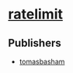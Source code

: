 # [ratelimit](https://pypi.org/project/ratelimit)



## Publishers
- [tomasbasham](https://pypi.org/user/tomasbasham)

